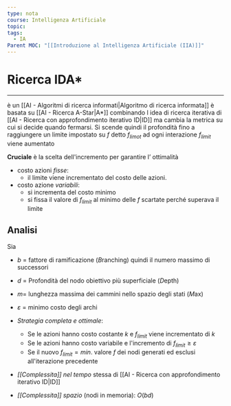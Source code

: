 ```yaml
---
type: nota
course: Intelligenza Artificiale
topic: 
tags:
  - IA
Parent MOC: "[[Introduzione al Intelligenza Artificiale (IIA)]]"
---
```


# Ricerca IDA* 
---
è un [[AI - Algoritmi di ricerca informati|Algoritmo di ricerca informata]]  è basata su [[AI - Ricerca A-Star|A*]] combinando l idea di ricerca iterativa di [[AI - Ricerca con approfondimento iterativo ID|ID]] ma cambia la metrica su cui si decide  quando fermarsi. Si scende quindi il profondità fino a raggiungere un limite impostato su $f$ detto $f_{limot}$ 
ad ogni interazione $f_{limit}$ viene aumentato

__Cruciale__ è la scelta dell'incremento per garantire l’ ottimalità 
- costo azioni _fisse_:
	-  il limite viene incrementato del costo delle azioni. 
-  costo azione _variabili_:
	- si incrementa del costo minimo
	- si fissa il valore di $f_{limit}$ al minimo delle $f$ scartate perché superava il limite


## Analisi
Sia 
- $b$ = fattore di ramificazione (*B*ranching) quindi il numero massimo di successori
- $d$ = Profondità del nodo obiettivo più superficiale (*D*epth)
- $m$= lunghezza massima dei cammini nello spazio degli stati (*M*ax)
- $\varepsilon$ = minimo costo degli archi 

- _Strategia completa e ottimale_:
	- Se le azioni hanno costo costante $k$  e $f_{limit}$ viene incrementato di $k$ 
	- Se le azioni hanno costo variabile e l'incremento di $f_{limit} \geq \varepsilon$  
	- Se il nuovo $f_{limit} = min$. valore $f$ dei nodi generati ed esclusi all'iterazione precedente
- _[[Complessita]] nel tempo_ stessa di [[AI - Ricerca con approfondimento iterativo ID|ID]]
- _[[Complessita]] spazio_ (nodi in memoria): $O(bd)$
